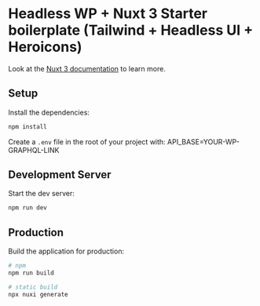 # Headless WP + Nuxt 3 Starter boilerplate (Tailwind + Headless UI + Heroicons)

Look at the [Nuxt 3 documentation](https://nuxt.com/docs/getting-started/introduction) to learn more.

## Setup

Install the dependencies:

```bash
npm install
```
Create a `.env` file in the root of your project with:
API_BASE=YOUR-WP-GRAPHQL-LINK

## Development Server

Start the dev server:

```bash
npm run dev
```

## Production

Build the application for production:

```bash
# npm
npm run build

# static build
npx nuxi generate
```